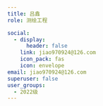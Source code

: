 ```yaml
---
title: 吕鑫
role: 测绘工程

social:
  - display:
      header: false
    link: jiao970924@126.com
    icon_pack: fas
    icon: envelope
email: jiao970924@126.com
superuser: false
user_groups:
  - 2022级
---
```


